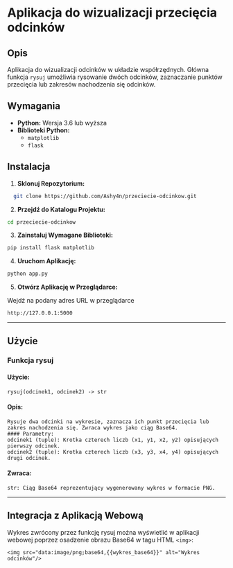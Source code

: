 # Aplikacja do wizualizacji przecięcia odcinków

## Opis

Aplikacja do wizualizacji odcinków w układzie współrzędnych. Główna funkcja `rysuj` umożliwia rysowanie dwóch odcinków,
zaznaczanie punktów przecięcia lub zakresów nachodzenia się odcinków.

## Wymagania

- **Python:** Wersja 3.6 lub wyższa
- **Biblioteki Python:**
    - `matplotlib`
    - `flask`

## Instalacja

1. **Sklonuj Repozytorium:**

```bash
  git clone https://github.com/Ashy4n/przeciecie-odcinkow.git
```

2. **Przejdź do Katalogu Projektu:**

```bash
cd przeciecie-odcinkow
```

3. **Zainstaluj Wymagane Biblioteki:**

```bash
pip install flask matplotlib
```

4. **Uruchom Aplikację:**

```bash
python app.py
```

5. **Otwórz Aplikację w Przeglądarce:**

Wejdź na podany adres URL w przeglądarce

```
http://127.0.0.1:5000
```

---

## Użycie

### Funkcja rysuj

#### Użycie:

```rysuj(odcinek1, odcinek2) -> str```

#### Opis:

    Rysuje dwa odcinki na wykresie, zaznacza ich punkt przecięcia lub zakres nachodzenia się. Zwraca wykres jako ciąg Base64.
    #### Parametry:
    odcinek1 (tuple): Krotka czterech liczb (x1, y1, x2, y2) opisujących pierwszy odcinek.
    odcinek2 (tuple): Krotka czterech liczb (x3, y3, x4, y4) opisujących drugi odcinek.

#### Zwraca:

    str: Ciąg Base64 reprezentujący wygenerowany wykres w formacie PNG.

---

## Integracja z Aplikacją Webową

Wykres zwrócony przez funkcję rysuj można wyświetlić w aplikacji webowej poprzez osadzenie obrazu Base64 w tagu HTML
```<img>```:

```<img src="data:image/png;base64,{{wykres_base64}}" alt="Wykres odcinków"/>```


